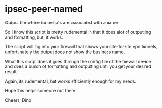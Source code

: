 # ipsec-peer-named
Output file where tunnel ip's are associated with a name

So i know this script is pretty rudemental in that it does alot of outputting and formatting, but, it works.

The script will log into your firewall that shows your site-to-site vpn tunnels, unfortunately the output does not show the business name.

What this script does it goes through the config file of the firewall device and does a bunch of formatting and outputting until you get your desired result.

Again, its rudemental, but works efficiently enough for my needs.

Hope this helps someone out there.

Cheers,
Dino
